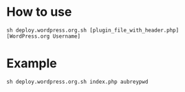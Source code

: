 # How to use

`sh deploy.wordpress.org.sh [plugin_file_with_header.php] [WordPress.org Username]`

# Example

`sh deploy.wordpress.org.sh index.php aubreypwd`